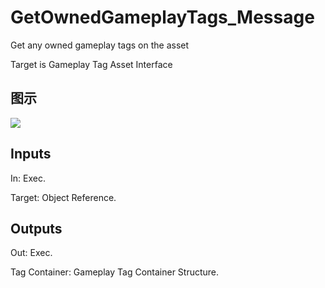 # GetOwnedGameplayTags_Message

Get any owned gameplay tags on the asset

Target is Gameplay Tag Asset Interface

## 图示

![]($-20221218-19092696.png)

## Inputs

In: Exec.

Target: Object Reference.  

## Outputs

Out: Exec.

Tag Container: Gameplay Tag Container Structure.

